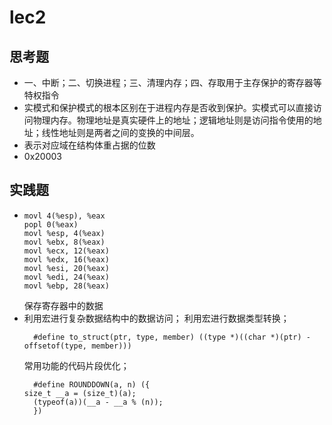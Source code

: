 # lec2

## 思考题

* 一、中断；二、切换进程；三、清理内存；四、存取用于主存保护的寄存器等特权指令
* 实模式和保护模式的根本区别在于进程内存是否收到保护。实模式可以直接访问物理内存。物理地址是真实硬件上的地址；逻辑地址则是访问指令使用的地址；线性地址则是两者之间的变换的中间层。
* 表示对应域在结构体重占据的位数
* 0x20003

## 实践题

*   ```
    movl 4(%esp), %eax
    popl 0(%eax)
    movl %esp, 4(%eax)
    movl %ebx, 8(%eax)
    movl %ecx, 12(%eax)
    movl %edx, 16(%eax)
    movl %esi, 20(%eax)
    movl %edi, 24(%eax)
    movl %ebp, 28(%eax)
    ```
    保存寄存器中的数据
* 利用宏进行复杂数据结构中的数据访问；
  利用宏进行数据类型转换；
  ```
    #define to_struct(ptr, type, member) ((type *)((char *)(ptr) - offsetof(type, member)))
  ```
  常用功能的代码片段优化；
  ```
    #define ROUNDDOWN(a, n) ({                                       size_t __a = (size_t)(a);
    (typeof(a))(__a - __a % (n));
    })
  ```